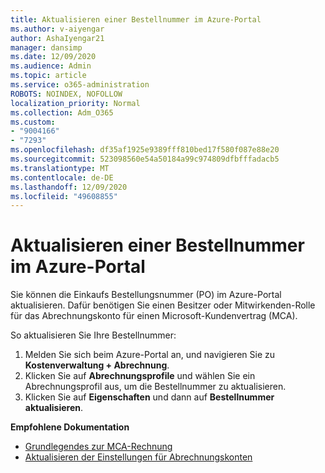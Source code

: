 ```yaml
---
title: Aktualisieren einer Bestellnummer im Azure-Portal
ms.author: v-aiyengar
author: AshaIyengar21
manager: dansimp
ms.date: 12/09/2020
ms.audience: Admin
ms.topic: article
ms.service: o365-administration
ROBOTS: NOINDEX, NOFOLLOW
localization_priority: Normal
ms.collection: Adm_O365
ms.custom:
- "9004166"
- "7293"
ms.openlocfilehash: df35af1925e9389fff810bed17f580f087e88e20
ms.sourcegitcommit: 523098560e54a50184a99c974809dfbfffadacb5
ms.translationtype: MT
ms.contentlocale: de-DE
ms.lasthandoff: 12/09/2020
ms.locfileid: "49608855"
---
```

# <a name="how-to-update-an-purchase-order-number-in-azure-portal"></a>Aktualisieren einer Bestellnummer im Azure-Portal

Sie können die Einkaufs Bestellungsnummer (PO) im Azure-Portal aktualisieren. Dafür benötigen Sie einen Besitzer oder Mitwirkenden-Rolle für das Abrechnungskonto für einen Microsoft-Kundenvertrag (MCA). 

So aktualisieren Sie Ihre Bestellnummer:
1. Melden Sie sich beim Azure-Portal an, und navigieren Sie zu **Kostenverwaltung + Abrechnung**.
1. Klicken Sie auf **Abrechnungsprofile** und wählen Sie ein Abrechnungsprofil aus, um die Bestellnummer zu aktualisieren.
1. Klicken Sie auf **Eigenschaften** und dann auf **Bestellnummer aktualisieren**. 

**Empfohlene Dokumentation**

- [Grundlegendes zur MCA-Rechnung](https://docs.microsoft.com/azure/cost-management-billing/understand/mca-understand-your-invoice)
- [Aktualisieren der Einstellungen für Abrechnungskonten](https://docs.microsoft.com/microsoft-store/update-microsoft-store-for-business-account-settings)  
